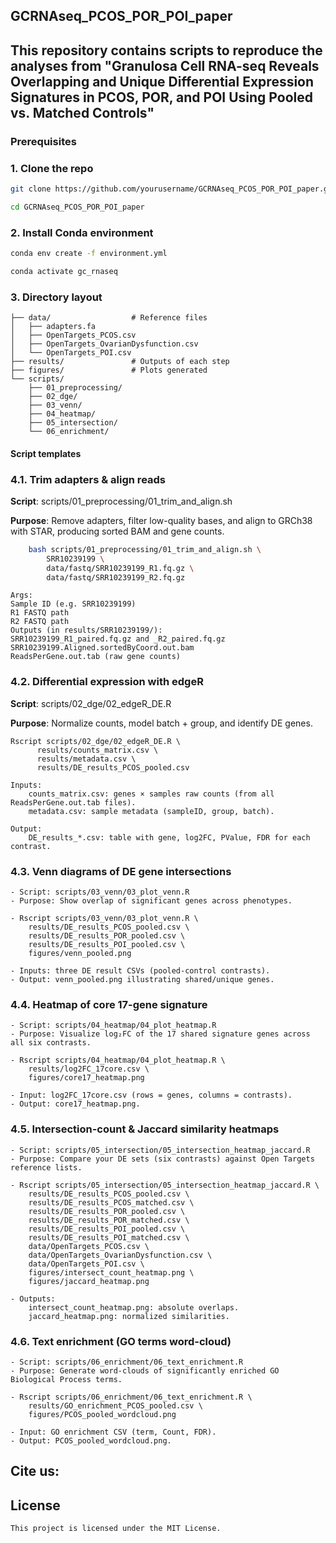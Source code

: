 ## GCRNAseq_PCOS_POR_POI_paper
## This repository contains scripts to reproduce the analyses from "Granulosa Cell RNA-seq Reveals Overlapping and Unique Differential Expression Signatures in PCOS, POR, and POI Using Pooled vs. Matched Controls"

### Prerequisites

### 1. Clone the repo
```bash
git clone https://github.com/yourusername/GCRNAseq_PCOS_POR_POI_paper.git

cd GCRNAseq_PCOS_POR_POI_paper
```
### 2. Install Conda environment
```bash
conda env create -f environment.yml

conda activate gc_rnaseq
```
### 3. Directory layout

    ├── data/                  # Reference files
    │   ├── adapters.fa
    │   ├── OpenTargets_PCOS.csv
    │   ├── OpenTargets_OvarianDysfunction.csv
    │   └── OpenTargets_POI.csv
    ├── results/               # Outputs of each step
    ├── figures/               # Plots generated
    └── scripts/
        ├── 01_preprocessing/
        ├── 02_dge/
        ├── 03_venn/
        ├── 04_heatmap/
        ├── 05_intersection/
        └── 06_enrichment/
    
#### Script templates

### 4.1. Trim adapters & align reads
**Script**: scripts/01_preprocessing/01_trim_and_align.sh

**Purpose**: Remove adapters, filter low-quality bases, and align to GRCh38 with STAR, producing sorted BAM and gene counts.
```bash
    bash scripts/01_preprocessing/01_trim_and_align.sh \
        SRR10239199 \
        data/fastq/SRR10239199_R1.fq.gz \
        data/fastq/SRR10239199_R2.fq.gz
```
    Args:
    Sample ID (e.g. SRR10239199)
    R1 FASTQ path
    R2 FASTQ path
    Outputs (in results/SRR10239199/):
    SRR10239199_R1_paired.fq.gz and _R2_paired.fq.gz
    SRR10239199.Aligned.sortedByCoord.out.bam
    ReadsPerGene.out.tab (raw gene counts)

### 4.2. Differential expression with edgeR
**Script**: scripts/02_dge/02_edgeR_DE.R

**Purpose**: Normalize counts, model batch + group, and identify DE genes.

    Rscript scripts/02_dge/02_edgeR_DE.R \
          results/counts_matrix.csv \
          results/metadata.csv \
          results/DE_results_PCOS_pooled.csv

    Inputs:
        counts_matrix.csv: genes × samples raw counts (from all ReadsPerGene.out.tab files).
        metadata.csv: sample metadata (sampleID, group, batch).

    Output:
        DE_results_*.csv: table with gene, log2FC, PValue, FDR for each contrast.

### 4.3. Venn diagrams of DE gene intersections
    - Script: scripts/03_venn/03_plot_venn.R
    - Purpose: Show overlap of significant genes across phenotypes.

    - Rscript scripts/03_venn/03_plot_venn.R \
        results/DE_results_PCOS_pooled.csv \
        results/DE_results_POR_pooled.csv \
        results/DE_results_POI_pooled.csv \
        figures/venn_pooled.png

    - Inputs: three DE result CSVs (pooled-control contrasts).
    - Output: venn_pooled.png illustrating shared/unique genes.

### 4.4. Heatmap of core 17-gene signature
    - Script: scripts/04_heatmap/04_plot_heatmap.R
    - Purpose: Visualize log₂FC of the 17 shared signature genes across all six contrasts.

    - Rscript scripts/04_heatmap/04_plot_heatmap.R \
        results/log2FC_17core.csv \
        figures/core17_heatmap.png

    - Input: log2FC_17core.csv (rows = genes, columns = contrasts).
    - Output: core17_heatmap.png.

### 4.5. Intersection-count & Jaccard similarity heatmaps
    - Script: scripts/05_intersection/05_intersection_heatmap_jaccard.R
    - Purpose: Compare your DE sets (six contrasts) against Open Targets reference lists.

    - Rscript scripts/05_intersection/05_intersection_heatmap_jaccard.R \
        results/DE_results_PCOS_pooled.csv \
        results/DE_results_PCOS_matched.csv \
        results/DE_results_POR_pooled.csv \
        results/DE_results_POR_matched.csv \
        results/DE_results_POI_pooled.csv \
        results/DE_results_POI_matched.csv \
        data/OpenTargets_PCOS.csv \
        data/OpenTargets_OvarianDysfunction.csv \
        data/OpenTargets_POI.csv \
        figures/intersect_count_heatmap.png \
        figures/jaccard_heatmap.png

    - Outputs:
        intersect_count_heatmap.png: absolute overlaps.
        jaccard_heatmap.png: normalized similarities.

### 4.6. Text enrichment (GO terms word-cloud)
    - Script: scripts/06_enrichment/06_text_enrichment.R
    - Purpose: Generate word-clouds of significantly enriched GO Biological Process terms.

    - Rscript scripts/06_enrichment/06_text_enrichment.R \
        results/GO_enrichment_PCOS_pooled.csv \
        figures/PCOS_pooled_wordcloud.png

    - Input: GO enrichment CSV (term, Count, FDR).
    - Output: PCOS_pooled_wordcloud.png.

## Cite us: 

## License
    This project is licensed under the MIT License.
